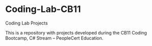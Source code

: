 # Coding-Lab-CB11
Coding Lab Projects

This is a repository with projects developed during the
CB11 Coding Bootcamp, C# Stream – PeopleCert Education.
